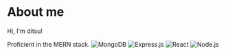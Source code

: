 # About me
Hi, I'm ditsu!

Proficient in the MERN stack.
![MongoDB](https://img.shields.io/badge/MongoDB-%234ea94b.svg?&logo=mongodb&logoColor=white)
![Express.js](https://img.shields.io/badge/Express.js-%23404d59.svg?&logo=express&logoColor=white)
![React](https://img.shields.io/badge/React-%2361DAFB.svg?&logo=react&logoColor=black)
![Node.js](https://img.shields.io/badge/Node.js-%23339933.svg?&logo=node.js&logoColor=white)

